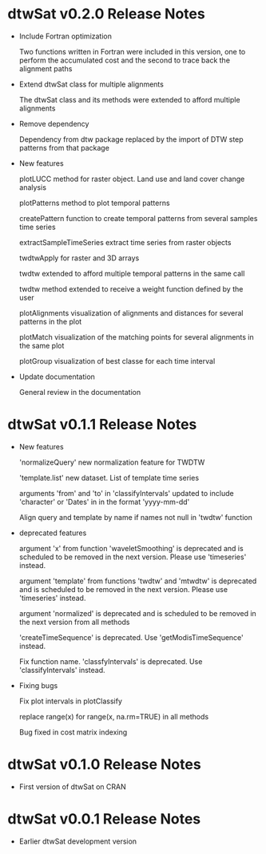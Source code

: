 # dtwSat v0.2.0 Release Notes

* Include Fortran optimization 
  
  Two functions written in Fortran were included in this version, one to perform the accumulated cost and the second to trace back the alignment paths

* Extend dtwSat class for multiple alignments 

  The dtwSat class and its methods were extended to afford multiple alignments 

* Remove dependency 

  Dependency from dtw package replaced by the import of DTW step patterns from that package 

* New features
  
  plotLUCC method for raster object. Land use and land cover change analysis 
  
  plotPatterns method to plot temporal patterns 
  
  createPattern function to create temporal patterns from several samples time series 
  
  extractSampleTimeSeries extract time series from raster objects 
  
  twdtwApply for raster and 3D arrays

  twdtw extended to afford multiple temporal patterns in the same call
  
  twdtw method extended to receive a weight function defined by the user
  
  plotAlignments visualization of alignments and distances for several patterns in the plot 
  
  plotMatch visualization of the matching points for several alignments in the same plot 
  
  plotGroup visualization of best classe for each time interval  

* Update documentation
 
  General review in the documentation


# dtwSat v0.1.1 Release Notes

* New features
  
  'normalizeQuery' new normalization feature for TWDTW
  
  'template.list' new dataset. List of template time series  
  
  arguments 'from' and 'to' in 'classifyIntervals' updated to include 'character' or 'Dates' in in the format 'yyyy-mm-dd'
  
    Align query and template by name if names not null in 'twdtw' function

* deprecated features
  
    argument 'x' from function 'waveletSmoothing' is deprecated and is scheduled to be removed in the next version. Please use 'timeseries' instead.
      
    argument 'template' from functions 'twdtw' and 'mtwdtw' is deprecated and is scheduled to be removed in the next version. Please use 'timeseries' instead.
  
  argument 'normalized' is deprecated and is scheduled to be removed in the next version from all methods 
  
  'createTimeSequence' is deprecated. Use 'getModisTimeSequence' instead.
  
  Fix function name. 'classfyIntervals' is deprecated. Use 'classifyIntervals' instead.

* Fixing bugs
 
  Fix plot intervals in plotClassify
  
  replace range(x) for range(x, na.rm=TRUE) in all methods 
  
  Bug fixed in cost matrix indexing 

  
# dtwSat v0.1.0 Release Notes

* First version of dtwSat on CRAN

# dtwSat v0.0.1 Release Notes

* Earlier dtwSat development version
